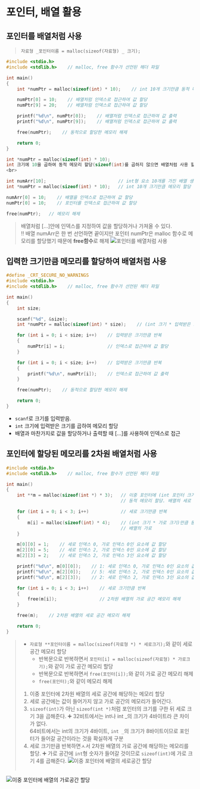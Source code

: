 # 포인터, 배열 활용

## 포인터를 배열처럼 사용

> `자료형 _포인터이름 = malloc(sizeof(자료형) _ 크기);`

```c
#include <stdio.h>
#include <stdlib.h>    // malloc, free 함수가 선언된 헤더 파일

int main()
{
    int *numPtr = malloc(sizeof(int) * 10);    // int 10개 크기만큼 동적 메모리 할당

    numPtr[0] = 10;    // 배열처럼 인덱스로 접근하여 값 할당
    numPtr[9] = 20;    // 배열처럼 인덱스로 접근하여 값 할당

    printf("%d\n", numPtr[0]);    // 배열처럼 인덱스로 접근하여 값 출력
    printf("%d\n", numPtr[9]);    // 배열처럼 인덱스로 접근하여 값 출력

    free(numPtr);    // 동적으로 할당한 메모리 해제

    return 0;
}
```
```c
int *numPtr = malloc(sizeof(int) * 10);
int 크기에 10을 곱하여 동적 메모리 할당(sizeof(int)를 곱하지 않으면 배열처럼 사용 할 수 없다.)<br>
<br>
```

```c
int numArr[10];                           // int형 요소 10개를 가진 배열 생성
int *numPtr = malloc(sizeof(int) * 10);   // int 10개 크기만큼 메모리 할당

numArr[0] = 10;    // 배열을 인덱스로 접근하여 값 할당
numPtr[0] = 10;    // 포인터를 인덱스로 접근하여 값 할당

free(numPtr);   // 메모리 해제
````

> 배열처럼 [...]안에 인덱스를 지정하여 값을 할당하거나 가져올 수 있다.<br>
> ‼️ 배열 numArr은 한 번 선언하면 끝이지만 포인터 numPtr은 malloc 함수로 메모리를 할당했기 때문에 **free함수**로 해제
> ![포인터를 배열처럼 사용](https://dojang.io/pluginfile.php/381/mod_page/content/23/unit38-1.png)

## 입력한 크기만큼 메모리를 할당하여 배열처럼 사용

```c
#define _CRT_SECURE_NO_WARNINGS
#include <stdio.h>
#include <stdlib.h>    // malloc, free 함수가 선언된 헤더 파일

int main()
{
    int size;

    scanf("%d", &size);
    int *numPtr = malloc(sizeof(int) * size);    // (int 크기 * 입력받은 크기)만큼 동적 메모리 할당

    for (int i = 0; i < size; i++)    // 입력받은 크기만큼 반복
    {
        numPtr[i] = i;                // 인덱스로 접근하여 값 할당
    }

    for (int i = 0; i < size; i++)    // 입력받은 크기만큼 반복
    {
        printf("%d\n", numPtr[i]);    // 인덱스로 접근하여 값 출력
    }

    free(numPtr);    // 동적으로 할당한 메모리 해제

    return 0;
}
```

- `scanf`로 크기를 입력받음.<br>
- `int` 크기에 입력받은 크기를 곱하여 메모리 할당
-  배열과 마찬가지로 값을 할당하거나 출력할 때 [...]를 사용하여 인덱스로 접근

## 포인터에 할당된 메모리를 2차원 배열처럼 사용

```c
#include <stdio.h>
#include <stdlib.h>    // malloc, free 함수가 선언된 헤더 파일

int main()
{
    int **m = malloc(sizeof(int *) * 3);   // 이중 포인터에 (int 포인터 크기 * 세로 크기)만큼
                                           // 동적 메모리 할당. 배열의 세로

    for (int i = 0; i < 3; i++)            // 세로 크기만큼 반복
    {
        m[i] = malloc(sizeof(int) * 4);    // (int 크기 * 가로 크기)만큼 동적 메모리 할당.
                                           // 배열의 가로
    }

    m[0][0] = 1;    // 세로 인덱스 0, 가로 인덱스 0인 요소에 값 할당
    m[2][0] = 5;    // 세로 인덱스 2, 가로 인덱스 0인 요소에 값 할당
    m[2][3] = 2;    // 세로 인덱스 2, 가로 인덱스 3인 요소에 값 할당

    printf("%d\n", m[0][0]);    // 1: 세로 인덱스 0, 가로 인덱스 0인 요소의 값 출력
    printf("%d\n", m[2][0]);    // 5: 세로 인덱스 2, 가로 인덱스 0인 요소의 값 출력
    printf("%d\n", m[2][3]);    // 2: 세로 인덱스 2, 가로 인덱스 3인 요소의 값 출력

    for (int i = 0; i < 3; i++)    // 세로 크기만큼 반복
    {
        free(m[i]);                // 2차원 배열의 가로 공간 메모리 해제
    }

    free(m);    // 2차원 배열의 세로 공간 메모리 해제

    return 0;
}
```

> - `자료형 **포인터이름 = malloc(sizeof(자료형 *) * 세로크기);`와 같이 세로공간 메모리 할당
>   - 반복문으로 반복하면서 `포인터[i] = malloc(sizeof(자료형) * 가로크기);`와 같이 가로 공간 메모리 할당
>   - 반복문으로 반복하면서 `free(포인터[i]);`와 같이 가로 공간 메모리 해제
>   - `free(포인터);`와 같이 메모리 해제
>
> 1. 이중 포인터에 2차원 배열의 세로 공간에 해당하는 메모리 할당
> 2. 세로 공간에는 값이 들어가지 않고 가로 공간의 메모리가 들어간다.
> 3. `sizeof(int)`가 아닌 `sizeof(int *)`처럼 포인터의 크기를 구한 뒤 세로 크기 3을 곱해준다.
>    ➕ 32비트에서는 int나 int _의 크기가 4바이트라 큰 차이가 없다.<br>
>    64비트에서는 int의 크기가 4바이트, `int _`의 크기가 8바이트이므로 포인터가 들어갈 공간이라는 것을 확실하게 구분
> 4. 세로 크기만큼 반복하면ㅅ서 2차원 배열의 가로 공간에 해당하는 메모리를 할당.
>    ➕ 가로 공간에 `int`형 숫자가 들어갈 것이므로 `sizeof(int)`에 가로 크기 4를 곱해준다.
>    ![이중 포인터에 배열의 세로공간 할당](https://dojang.io/pluginfile.php/383/mod_page/content/22/unit38-2.png)<br><br>

![이중 포인터에 배열의 가로공간 할당](https://dojang.io/pluginfile.php/383/mod_page/content/22/unit38-3.png)
